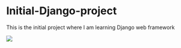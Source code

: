 # Initial-Django-project
This is the initial project where I am learning Django web framework

![](Initial-Django-project/how%20django%20works.PNG)
